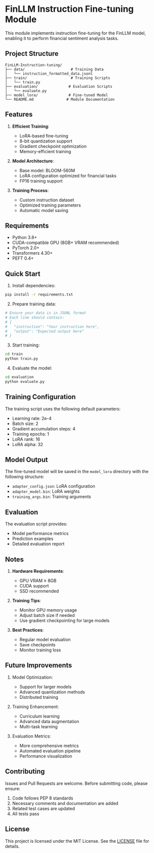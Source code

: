 # FinLLM Instruction Fine-tuning Module

This module implements instruction fine-tuning for the FinLLM model, enabling it to perform financial sentiment analysis tasks.

## Project Structure

```
FinLLM-Instruction-tuning/
├── data/                     # Training Data
│   └── instruction_formatted_data.jsonl
├── train/                    # Training Scripts
│   └── train.py
├── evaluation/              # Evaluation Scripts
│   └── evaluate.py
├── model_lora/              # Fine-tuned Model
└── README.md               # Module Documentation
```

## Features

1. **Efficient Training**:
   - LoRA-based fine-tuning
   - 8-bit quantization support
   - Gradient checkpoint optimization
   - Memory-efficient training

2. **Model Architecture**:
   - Base model: BLOOM-560M
   - LoRA configuration optimized for financial tasks
   - FP16 training support

3. **Training Process**:
   - Custom instruction dataset
   - Optimized training parameters
   - Automatic model saving

## Requirements

- Python 3.8+
- CUDA-compatible GPU (8GB+ VRAM recommended)
- PyTorch 2.0+
- Transformers 4.30+
- PEFT 0.4+

## Quick Start

1. Install dependencies:
```bash
pip install -r requirements.txt
```

2. Prepare training data:
```bash
# Ensure your data is in JSONL format
# Each line should contain:
# {
#   "instruction": "Your instruction here",
#   "output": "Expected output here"
# }
```

3. Start training:
```bash
cd train
python train.py
```

4. Evaluate the model:
```bash
cd evaluation
python evaluate.py
```

## Training Configuration

The training script uses the following default parameters:
- Learning rate: 2e-4
- Batch size: 2
- Gradient accumulation steps: 4
- Training epochs: 1
- LoRA rank: 16
- LoRA alpha: 32

## Model Output

The fine-tuned model will be saved in the `model_lora` directory with the following structure:
- `adapter_config.json`: LoRA configuration
- `adapter_model.bin`: LoRA weights
- `training_args.bin`: Training arguments

## Evaluation

The evaluation script provides:
- Model performance metrics
- Prediction examples
- Detailed evaluation report

## Notes

1. **Hardware Requirements**:
   - GPU VRAM ≥ 8GB
   - CUDA support
   - SSD recommended

2. **Training Tips**:
   - Monitor GPU memory usage
   - Adjust batch size if needed
   - Use gradient checkpointing for large models

3. **Best Practices**:
   - Regular model evaluation
   - Save checkpoints
   - Monitor training loss

## Future Improvements

1. Model Optimization:
   - Support for larger models
   - Advanced quantization methods
   - Distributed training

2. Training Enhancement:
   - Curriculum learning
   - Advanced data augmentation
   - Multi-task learning

3. Evaluation Metrics:
   - More comprehensive metrics
   - Automated evaluation pipeline
   - Performance visualization

## Contributing

Issues and Pull Requests are welcome. Before submitting code, please ensure:
1. Code follows PEP 8 standards
2. Necessary comments and documentation are added
3. Related test cases are updated
4. All tests pass

## License

This project is licensed under the MIT License. See the [LICENSE](LICENSE) file for details. 
